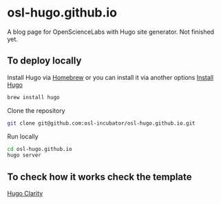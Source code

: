 # osl-hugo.github.io

A blog page for OpenScienceLabs with Hugo site generator.
Not finished yet.

## To deploy locally

Install Hugo via [Homebrew](https://brew.sh/) or you can install it via another options [Install Hugo](https://gohugo.io/getting-started/installing/)

```bash
brew install hugo
```

Clone the repository 

```bash
git clone git@github.com:osl-incubator/osl-hugo.github.io.git 
```

Run locally

```bash
cd osl-hugo.github.io
hugo server
```

## To check how it works check the template

[Hugo Clarity](https://github.com/chipzoller/hugo-clarity)